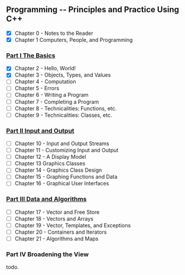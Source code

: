 ## Programming -- Principles and Practice Using C++


- [x] Chapter 0 - Notes to the Reader
- [x] Chapter 1 Computers, People, and Programming 

### [Part I The Basics](part1)
- [x] Chapter 2 - Hello, World! 
- [x] Chapter 3 - Objects, Types, and Values 
- [ ] Chapter 4 - Computation 
- [ ] Chapter 5 - Errors 
- [ ] Chapter 6 - Writing a Program 
- [ ] Chapter 7 - Completing a Program 
- [ ] Chapter 8 - Technicalities: Functions, etc.
- [ ] Chapter 9 - Technicalities: Classes, etc.

### [Part II Input and Output](part2)
- [ ] Chapter 10 - Input and Output Streams 
- [ ] Chapter 11 - Customizing Input and Output 
- [ ] Chapter 12 - A Display Model 
- [ ] Chapter 13 Graphics Classes
- [ ] Chapter 14 - Graphics Class Design 
- [ ] Chapter 15 - Graphing Functions and Data
- [ ] Chapter 16 - Graphical User Interfaces 

### [Part III Data and Algorithms](part3)
- [ ] Chapter 17 - Vector and Free Store 
- [ ] Chapter 18 - Vectors and Arrays 
- [ ] Chapter 19 - Vector, Templates, and Exceptions 
- [ ] Chapter 20 - Containers and Iterators 
- [ ] Chapter 21 - Algorithms and Maps 

### Part IV Broadening the View
todo.